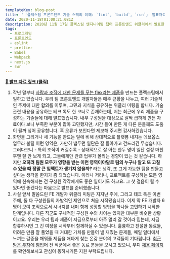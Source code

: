 ```yaml
---
templateKey: blog-post
title: '「플렉스팀 프론트엔드 기술 스택의 이해: `lint`, `build`, `run`」 발표자료 공개'
date: 2020-11-18T01:00:21.081Z
description: 2020년 11월 17일 플렉스팀 엔지니어링 챕터 프론트엔드 위클리에서 발표한 자료를 공유합니다.
tags:
  - 프로그래밍
  - 프론트엔드
  - eslint
  - prettier
  - Babel
  - Webpack
  - next.js
  - swr
---
```

**[🔗 발표 자료 링크 (클릭)](https://github.com/heejongahn/talks/blob/master/20201117-lint-build-run/20201117-lint-build-run.pdf)**

1. 작년 말부터 [사람과 조직에 대한 문제를 푸는 flex라는 제품](https://flex.team)을 만드는 플렉스팀에서 일하고 있습니다. 우리 팀 프론트엔드 개발자들은 매주 근황을 나누고, 여러 기술적인 주제에 대한 합의를 이루며, 고민과 지식을 공유하는 위클리 미팅을 합니다. 기술 관련 내용을 공유하는 테크 톡도 한 코너로 존재하는데, 저는 최근에 우리 제품을 구성하는 기술들에 대해 발표했습니다. 내부 구성원을 대상으로 살짝 급하게 만든 자료이다 보니 부족한 부분이 많아 고민했지만, 시간 들여 만든 게 다른 분들께도 도움이 될까 싶어 공유합니다. 혹 오류가 보인다면 제보해 주시면 감사하겠습니다.
2. 화면을 그리거나 새 기능을 만드는 일에 비해 상대적으로 플랫폼 내지는 데브옵스 업무라 불릴 이런 영역은, 가만히 냅두면 일단은 잘 돌아가고 건드리긴 무섭습니다. 그러다보니 - 특히 조직이 커질수록 - 상대적으로 잘 아는 한두 명이 일단 설정 마친 후엔 잘 안 보게 되고, 그들에게만 관련 업무가 몰리는 경향이 있는 것 같습니다. 하지만 **오히려 팀원 모두가 영향을 받는 이런 영역이야말로 팀의 누구나 알고 또 고칠 수 있을 때 정말 큰 임팩트가 생기지 않을까?** 라는 생각, 또 그게 가능한 팀을 만들고 싶다는 생각을 한지가 좀 되었습니다. 이러나 저러나, 프로젝트를 구성하는 모든 영역에 친숙해지는 건 구성원 각각에게도 좋은 일이기도 하고요. 그 첫 걸음이 될 수 있다면 좋겠다는 마음으로 발표를 준비했습니다.
3. 사실 앞서 말씀드린 FE 개발자 위클리 미팅은 지지난 주에, 그리고 테크 톡은 이번 주에, 둘 다 구성원들의 자발적인 제안으로 처음 시작됐습니다. 이제 막 FE 개발자 6명이 모여 조직으로서 시너지를 내며 함께 성장할 방법을 하나둘 고민하기 시작한 단계입니다. 다른 직군도 구체적인 구성원 수의 차이는 있지만 대부분 비슷한 상황이고요. 우리는 우리 팀과 제품이 지금으로부터 아주 멀리 갈 것이라 믿는데, 지금 합류하시면 그 긴 여정을 시작부터 함께하실 수 있습니다. 훌륭하고 친절한 동료들, 어려운 만큼 잘 풀었을 때 거대한 가치를 만들어 낼 재밌는 문제들, 매일 일터에서 느끼는 갈증을 채워줄 제품을 애타게 찾는 온갖 분야의 고객들이 기다립니다. [최근 받은 투자](https://platum.kr/archives/151902https://platum.kr/archives/151902)에 힘입어 전 직군에서 좋은 동료 분들을 모시고 있으니, 부디 [채용 페이지](https://bit.ly/flexteam_recruit)를 확인해보시고 관심이 동하시거든 지원 부탁드립니다.
